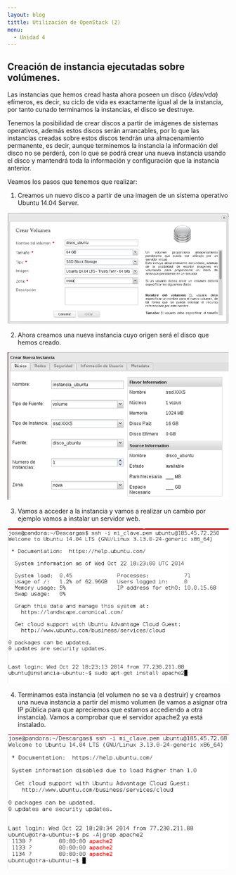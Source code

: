 ```yaml
---
layout: blog
tittle: Utilización de OpenStack (2)
menu:
  - Unidad 4
---
```


## Creación de instancia ejecutadas sobre volúmenes.

Las instancias que hemos cread hasta ahora poseen un disco (*/dev/vda*) efímeros, es decir, su ciclo de vida es exactamente igual al de la instancia, por tanto cunado terminamos la instancias, el disco se destruye.

Tenemos la posibilidad de crear discos a partir de imágenes de sistemas operativos, además estos discos serán arrancables, por lo que las instancias creadas sobre estos discos tendrán una almacenamiento permanente, es decir, aunque terminemos la instancia la información del disco no se perderá, con lo que se podrá crear una nueva instancia usando el disco y mantendrá toda la información y configuración que la instancia anterior.

Veamos los pasos que tenemos que realizar:

1. Creamos un nuevo disco a partir de una imagen de un sistema operativo Ubuntu 14.04 Server.

![volumen](img/demo4_1.png)

2. Ahora creamos una nueva instancia cuyo origen será el disco que hemos creado.

![volumen](img/demo4_2.png)

3. Vamos a acceder a la instancia y vamos a realizar un cambio por ejemplo vamos a instalar un servidor web.

![volumen](img/demo4_3.png)

4. Terminamos esta instancia (el volumen no se va a destruir) y creamos una nueva instancia a partir del mismo volumen (le vamos a asignar otra IP pública para que apreciemos que estamos accediendo a otra instancia). Vamos a comprobar que el servidor apache2 ya está instalado.

![volumen](img/demo4_4.png)

